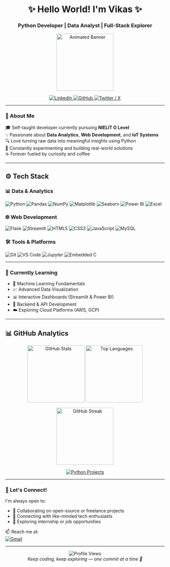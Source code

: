 <h1 align="center">✨ Hello World! I'm Vikas ✨</h1>
<h3 align="center">Python Developer | Data Analyst | Full-Stack Explorer</h3>

<p align="center">
  <img src="https://camo.githubusercontent.com/4d9f5ecceb711eec6e2018f38a5677dc657c9738d4a65ba3b928c41c0a45b439/68747470733a2f2f6d69726f2e6d656469756d2e636f6d2f6d61782f313336302f302a37513379765349765f7430696f4a2d5a2e676966" alt="Animated Banner" height="180">
</p>

<p align="center">
  <a href="https://www.linkedin.com/in/vikas-sharma-493115361/">
    <img src="https://img.shields.io/badge/LinkedIn-0A66C2?style=for-the-badge&logo=linkedin&logoColor=white" alt="LinkedIn">
  </a>
  <a href="https://github.com/Its-Vikas-xd">
    <img src="https://img.shields.io/badge/GitHub-181717?style=for-the-badge&logo=github&logoColor=white" alt="GitHub">
  </a>
  <a href="https://x.com/ItsVikasXd">
    <img src="https://img.shields.io/badge/X-000000?style=for-the-badge&logo=x&logoColor=white" alt="Twitter / X">
  </a>
</p>

---

### 🚀 About Me

🎓 Self-taught developer currently pursuing **NIELIT O Level**  
💡 Passionate about **Data Analytics**, **Web Development**, and **IoT Systems**  
🔍 Love turning raw data into meaningful insights using Python  
🧩 Constantly experimenting and building real-world solutions  
☕ Forever fueled by curiosity and coffee  

---

## ⚙️ Tech Stack

### 📊 Data & Analytics
![Python](https://img.shields.io/badge/Python-3776AB?style=for-the-badge&logo=python&logoColor=white)
![Pandas](https://img.shields.io/badge/Pandas-150458?style=for-the-badge&logo=pandas&logoColor=white)
![NumPy](https://img.shields.io/badge/NumPy-013243?style=for-the-badge&logo=numpy&logoColor=white)
![Matplotlib](https://img.shields.io/badge/Matplotlib-11557C?style=for-the-badge&logo=matplotlib&logoColor=white)
![Seaborn](https://img.shields.io/badge/Seaborn-2D3F50?style=for-the-badge&logo=seaborn&logoColor=white)
![Power BI](https://img.shields.io/badge/PowerBI-F2C811?style=for-the-badge&logo=powerbi&logoColor=black)
![Excel](https://img.shields.io/badge/Microsoft_Excel-217346?style=for-the-badge&logo=microsoft-excel&logoColor=white)

### 🌐 Web Development
![Flask](https://img.shields.io/badge/Flask-000000?style=for-the-badge&logo=flask&logoColor=white)
![Streamlit](https://img.shields.io/badge/Streamlit-FF4B4B?style=for-the-badge&logo=streamlit&logoColor=white)
![HTML5](https://img.shields.io/badge/HTML5-E34F26?style=for-the-badge&logo=html5&logoColor=white)
![CSS3](https://img.shields.io/badge/CSS3-1572B6?style=for-the-badge&logo=css3&logoColor=white)
![JavaScript](https://img.shields.io/badge/JavaScript-F7DF1E?style=for-the-badge&logo=javascript&logoColor=black)
![MySQL](https://img.shields.io/badge/MySQL-005C84?style=for-the-badge&logo=mysql&logoColor=white)

### 🛠 Tools & Platforms
![Git](https://img.shields.io/badge/Git-F05032?style=for-the-badge&logo=git&logoColor=white)
![VS Code](https://img.shields.io/badge/VSCode-007ACC?style=for-the-badge&logo=visual-studio-code&logoColor=white)
![Jupyter](https://img.shields.io/badge/Jupyter-F37626?style=for-the-badge&logo=jupyter&logoColor=white)
![Embedded C](https://img.shields.io/badge/Embedded%20C-00599C?style=for-the-badge&logo=c&logoColor=white)

---

### 🌱 Currently Learning

- 🤖 Machine Learning Fundamentals  
- 📈 Advanced Data Visualization  
- 📊 Interactive Dashboards (Streamlit & Power BI)  
- 🧠 Backend & API Development  
- ☁️ Exploring Cloud Platforms (AWS, GCP)  

---

## 📊 GitHub Analytics

<p align="center">
  <img src="https://github-readme-stats.vercel.app/api?username=Its-Vikas-xd&show_icons=true&theme=radical&count_private=true" alt="GitHub Stats" height="180">
  <img src="https://github-readme-stats.vercel.app/api/top-langs/?username=Its-Vikas-xd&layout=compact&theme=radical&langs_count=6&hide=css,html,javascript&exclude_repo=embedded-projects" alt="Top Languages" height="180">
</p>

<p align="center">
  <img src="https://github-readme-streak-stats.demolab.com/?user=Its-Vikas-xd&theme=radical&hide_border=true" alt="GitHub Streak" height="180">
</p>

<p align="center">
  <a href="https://github.com/Its-Vikas-xd?tab=repositories&q=&type=&language=python&sort=">
    <img alt="Python Projects" src="https://custom-icon-badges.demolab.com/badge/-Explore%20Python%20Projects-3776AB?style=for-the-badge&logo=python&logoColor=white"/>
  </a>
</p>

---

### 💬 Let's Connect!

I'm always open to:
- 🤝 Collaborating on open-source or freelance projects  
- 💬 Connecting with like-minded tech enthusiasts  
- 🚀 Exploring internship or job opportunities  

📫 Reach me at:  
[![Gmail](https://img.shields.io/badge/Gmail-D14836?style=flat&logo=gmail&logoColor=white)](mailto:your.email@example.com)

---

<p align="center">
  <img src="https://komarev.com/ghpvc/?username=Its-Vikas-xd&style=flat-square&color=blue" alt="Profile Views">
  <br>
  <em>Keep coding, keep exploring — one commit at a time 🚀</em>
</p>
